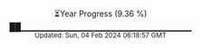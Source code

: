 <p align="center">
⏳Year Progress (9.36 %) <br>
██▁▁▁▁▁▁▁▁▁▁▁▁▁▁▁▁▁▁▁▁▁▁▁▁▁▁▁▁ <br>
<sub>Updated: Sun, 04 Feb 2024 06:18:57 GMT</sub>
</p>

